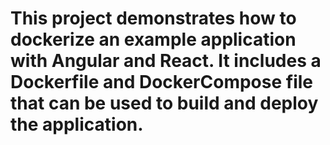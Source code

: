 # This project demonstrates how to dockerize an example application with Angular and React. It includes a Dockerfile and DockerCompose file that can be used to build and deploy the application.
